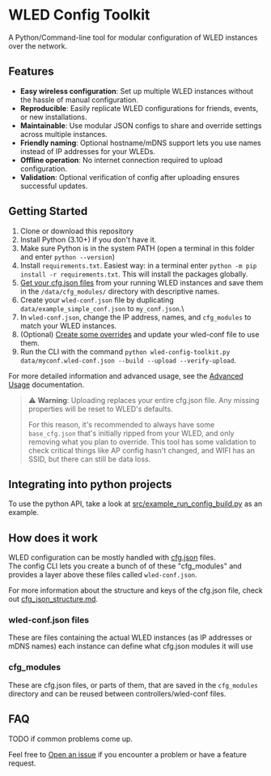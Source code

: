 # WLED Config Toolkit
A Python/Command-line tool for modular configuration of WLED instances over the network.

## Features
* **Easy wireless configuration**: Set up multiple WLED instances without the hassle of manual configuration.
* **Reproducible**: Easily replicate WLED configurations for friends, events, or new installations.
* **Maintainable**: Use modular JSON configs to share and override settings across multiple instances.
* **Friendly naming**: Optional hostname/mDNS support lets you use names instead of IP addresses for your WLEDs.
* **Offline operation**: No internet connection required to upload configuration.
* **Validation**: Optional verification of config after uploading ensures successful updates.

## Getting Started
1. Clone or download this repository
2. Install Python (3.10+) if you don't have it.
3. Make sure Python is in the system PATH (open a terminal in this folder and enter `python --version`)
4. Install `requirements.txt`. Easiest way: in a terminal enter `python -m pip install -r requirements.txt`. This will install the packages globally.
5. [Get your cfg.json files][getting_cfgs] from your running WLED instances and save them in the `/data/cfg_modules/` directory with descriptive names.
6. Create your `wled-conf.json` file by duplicating `data/example_simple_conf.json` to `my_conf.json`.\
7. In `wled-conf.json`, change the IP address, names, and `cfg_modules` to match your WLED instances.
8. (Optional) [Create some overrides](./docs/Creating_Override_Cfg_Modules.md) and update your wled-conf file to use them.
9. Run the CLI with the command `python wled-config-toolkit.py data/myconf.wled-conf.json --build --upload --verify-upload`.

For more detailed information and advanced usage, see the [Advanced Usage][advanced_usage] documentation.

> ⚠️ **Warning**: Uploading replaces your entire cfg.json file. Any missing properties will be reset to WLED's defaults.
>
> For this reason, it's recommended to always have some `base_cfg.json` that's initially ripped from your WLED, and only removing what you plan to override.
> This tool has some validation to check critical things like AP config hasn't changed, and WIFI has an SSID, but there can still be data loss.

## Integrating into python projects
To use the python API, take a look at [src/example_run_config_build.py](src/example_run_config_build.py) as an example.

## How does it work
WLED configuration can be mostly handled with [cfg.json](https://kno.wled.ge/interfaces/json-api/) files. <br/>
The config CLI lets you create a bunch of of these "cfg_modules" and provides a layer above these files called `wled-conf.json`.

For more information about the structure and keys of the cfg.json file, check out [cfg_json_structure.md](./docs/Cfg_Json_Structure.md).


### wled-conf.json files
These are files containing the actual WLED instances (as IP addresses or mDNS names)
each instance can define what cfg.json modules it will use


### cfg_modules
These are cfg.json files, or parts of them, that are saved in the `cfg_modules` directory and can be reused between controllers/wled-conf files.


## FAQ
TODO if common problems come up.

Feel free to [Open an issue](https://github.com/JonLevin25/wled-conf-Toolkit/issues) if you encounter a problem or have a feature request.

[advanced_usage]: docs/Advanced_Usage.md
[getting_cfgs]: docs/Getting_Cfg_Json_From_A_WLED.md
